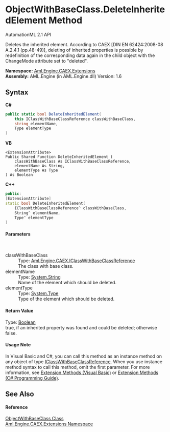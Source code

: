 # ObjectWithBaseClass.DeleteInheritedElement Method 
AutomationML 2.1 API 

Deletes the inherited element. According to CAEX [DIN EN 62424:2008-08 A.2.4.1 (pp.48-49)], deleting of inherited properties is possible by redefinition of the corresponding data again in the child object with the ChangeMode attribute set to "deleted".

**Namespace:**&nbsp;<a href="N_Aml_Engine_CAEX_Extensions">Aml.Engine.CAEX.Extensions</a><br />**Assembly:**&nbsp;AML.Engine (in AML.Engine.dll) Version: 1.6

## Syntax

**C#**<br />
``` C#
public static bool DeleteInheritedElement(
	this IClassWithBaseClassReference classWithBaseClass,
	string elementName,
	Type elementType
)
```

**VB**<br />
``` VB
<ExtensionAttribute>
Public Shared Function DeleteInheritedElement ( 
	classWithBaseClass As IClassWithBaseClassReference,
	elementName As String,
	elementType As Type
) As Boolean
```

**C++**<br />
``` C++
public:
[ExtensionAttribute]
static bool DeleteInheritedElement(
	IClassWithBaseClassReference^ classWithBaseClass, 
	String^ elementName, 
	Type^ elementType
)
```


#### Parameters
&nbsp;<dl><dt>classWithBaseClass</dt><dd>Type: <a href="T_Aml_Engine_CAEX_IClassWithBaseClassReference">Aml.Engine.CAEX.IClassWithBaseClassReference</a><br />The class with base class.</dd><dt>elementName</dt><dd>Type: <a href="https://docs.microsoft.com/dotnet/api/system.string" target="_parent" rel="noopener noreferrer">System.String</a><br />Name of the element which should be deleted.</dd><dt>elementType</dt><dd>Type: <a href="https://docs.microsoft.com/dotnet/api/system.type" target="_parent" rel="noopener noreferrer">System.Type</a><br />Type of the element which should be deleted.</dd></dl>

#### Return Value
Type: <a href="https://docs.microsoft.com/dotnet/api/system.boolean" target="_parent" rel="noopener noreferrer">Boolean</a><br />true, if an inherited property was found and could be deleted; otherwise false.

#### Usage Note
In Visual Basic and C#, you can call this method as an instance method on any object of type <a href="T_Aml_Engine_CAEX_IClassWithBaseClassReference">IClassWithBaseClassReference</a>. When you use instance method syntax to call this method, omit the first parameter. For more information, see <a href="https://docs.microsoft.com/dotnet/visual-basic/programming-guide/language-features/procedures/extension-methods" target="_blank" rel="noopener noreferrer">Extension Methods (Visual Basic)</a> or <a href="https://docs.microsoft.com/dotnet/csharp/programming-guide/classes-and-structs/extension-methods" target="_blank" rel="noopener noreferrer">Extension Methods (C# Programming Guide)</a>.

## See Also


#### Reference
<a href="T_Aml_Engine_CAEX_Extensions_ObjectWithBaseClass">ObjectWithBaseClass Class</a><br /><a href="N_Aml_Engine_CAEX_Extensions">Aml.Engine.CAEX.Extensions Namespace</a><br />